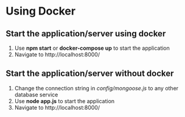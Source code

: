 # Using Docker

## Start the application/server using docker

1. Use **npm start** or **docker-compose up** to start the application
2. Navigate to http://localhost:8000/

## Start the application/server without docker

1. Change the connection string in *config/mongoose.js* to any other database service
2. Use **node app.js** to start the application
3. Navigate to http://localhost:8000/